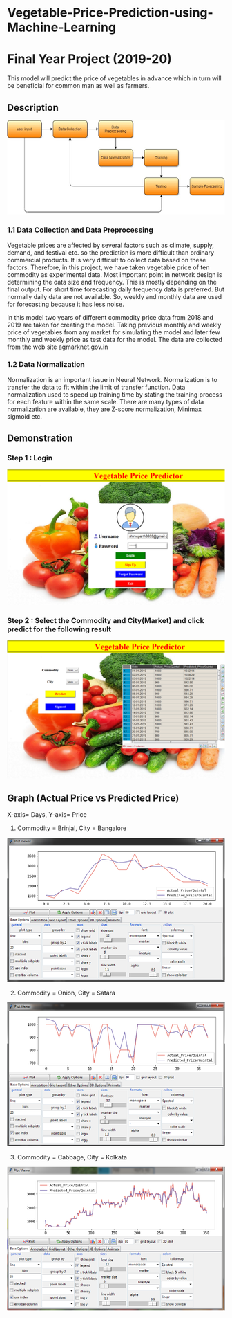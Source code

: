 # Vegetable-Price-Prediction-using-Machine-Learning
# Final Year Project (2019-20)


This model will predict the price of vegetables in advance which in turn will be beneficial for common man as well as farmers.


## Description


![Flowchart](Flowchart.jpg)
### 1.1 Data Collection and Data Preprocessing

Vegetable prices are affected by several factors such as climate, supply, demand, and festival
etc. so the prediction is more difficult than ordinary commercial products. It is very difficult
to collect data based on these factors. Therefore, in this project, we have taken vegetable price
of ten commodity as experimental data. Most important point in network design is determining
the data size and frequency. This is mostly depending on the final output. For short time
forecasting daily frequency data is preferred. But normally daily data are not available. So,
weekly and monthly data are used for forecasting because it has less noise.

In this model two years of different commodity price data from 2018 and 2019 are taken for
creating the model. Taking previous monthly and weekly price of vegetables from any market
for simulating the model and later few monthly and weekly price as test data for the model.
The data are collected from the web site agmarknet.gov.in


### 1.2 Data Normalization

Normalization is an important issue in Neural Network. Normalization is to transfer the data
to fit within the limit of transfer function. Data normalization used to speed up training time
by stating the training process for each feature within the same scale. There are many types of
data normalization are available, they are Z-score normalization, Minimax sigmoid etc.


## Demonstration
### Step 1 : Login 

![Login Page](Login_page.PNG)

### Step 2 : Select the Commodity and City(Market) and click predict for the following result

![Prediction](Predicted-Price.PNG)

## Graph (Actual Price vs Predicted Price)

X-axis= Days, Y-axis= Price

1. Commodity = Brinjal, City = Bangalore

![](brinjal-bangalore.PNG)

2. Commodity = Onion, City = Satara

![](onion-satara.PNG)

3. Commodity = Cabbage, City = Kolkata

![](cabbage-kolkata.PNG)






